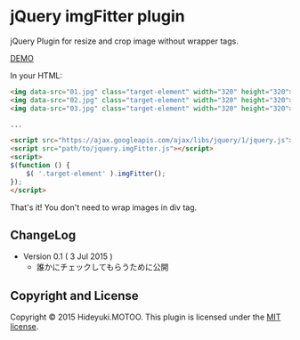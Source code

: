 # jQuery imgFitter plugin

jQuery Plugin for resize and crop image without wrapper tags.

[DEMO](http://yakiniku48.github.io/jquery.imgFitter.js/demo/)

In your HTML:

```html
<img data-src="01.jpg" class="target-element" width="320" height="320">
<img data-src="02.jpg" class="target-element" width="320" height="320">
<img data-src="03.jpg" class="target-element" width="320" height="320">

...

<script src="https://ajax.googleapis.com/ajax/libs/jquery/1/jquery.js"></script>
<script src="path/to/jquery.imgFitter.js"></script>
<script>
$(function () {
	$( '.target-element' ).imgFitter();
});
</script>
```

That's it!  You don't need to wrap images in div tag.

## ChangeLog

* Version 0.1 ( 3 Jul 2015 )
	* 誰かにチェックしてもらうために公開

## Copyright and License
Copyright &copy; 2015 Hideyuki.MOTOO.
This plugin is licensed under the [MIT license](https://github.com/yakiniku48/jquery.imgFitter.js/blob/master/LICENSE.txt).
